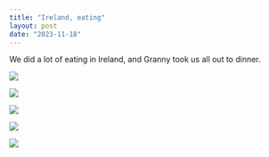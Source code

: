 ```yaml
---
title: "Ireland, eating"
layout: post
date: "2023-11-18"
---
```


We did a lot of eating in Ireland, and Granny took us all out to dinner.

![](/assets/images/2023/wp-17013493744124298478363104285741-1-461x1024.jpg)

![](/assets/images/2023/wp-17013493734502478516031922460241-1-461x1024.jpg)

![](/assets/images/2023/wp-17013493725923176800286571677913-1-461x1024.jpg)

![](/assets/images/2023/wp-1701349374312-1-1024x461.jpg)

![](/assets/images/2023/wp-1701349374365.jpg)
